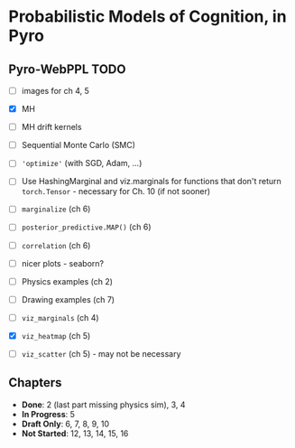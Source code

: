 # Probabilistic Models of Cognition, in Pyro


## Pyro-WebPPL TODO
- [ ] images for ch 4, 5
- [x] MH
- [ ] MH drift kernels
- [ ] Sequential Monte Carlo (SMC)
- [ ] `'optimize'` (with SGD, Adam, ...)
- [ ] Use HashingMarginal and viz.marginals for functions that don't return `torch.Tensor` - necessary for Ch. 10 (if not sooner)
- [ ] `marginalize`  (ch 6)
- [ ] `posterior_predictive.MAP()`  (ch 6)
- [ ] `correlation`  (ch 6)

- [ ] nicer plots - seaborn?
- [ ] Physics examples (ch 2)
- [ ] Drawing examples (ch 7)
- [ ] `viz_marginals`  (ch 4)
- [x] `viz_heatmap` (ch 5)
- [ ] `viz_scatter` (ch 5)  - may not be necessary


## Chapters
- **Done**: 2 (last part missing physics sim), 3, 4
- **In Progress**: 5
- **Draft Only**: 6, 7, 8, 9, 10
- **Not Started**: 12, 13, 14, 15, 16

